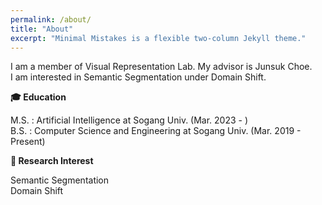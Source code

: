 ```yaml
---
permalink: /about/
title: "About"
excerpt: "Minimal Mistakes is a flexible two-column Jekyll theme."
---
```


I am a member of Visual Representation Lab. My advisor is Junsuk Choe.  
I am interested in Semantic Segmentation under Domain Shift.


**🎓 Education**

  M.S. : Artificial Intelligence at Sogang Univ. (Mar. 2023 - )  
  B.S. : Computer Science and Engineering at Sogang Univ. (Mar. 2019 - Present)

**📗 Research Interest**

  Semantic Segmentation  
  Domain Shift

